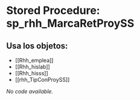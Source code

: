 # Stored Procedure: sp_rhh_MarcaRetProySS

## Usa los objetos:
- [[Rhh_emplea]]
- [[Rhh_hislab]]
- [[Rhh_hisss]]
- [[rhh_TipConProySS]]

*No code available.*

